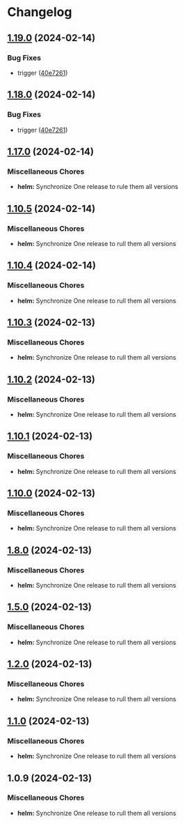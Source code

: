 # Changelog

## [1.19.0](https://github.com/bhuism/nextjstryout2/compare/helm-v1.18.0...helm-v1.19.0) (2024-02-14)


### Bug Fixes

* trigger ([40e7261](https://github.com/bhuism/nextjstryout2/commit/40e726123762390f92d869960ec61b4274f1e409))

## [1.18.0](https://github.com/bhuism/nextjstryout2/compare/helm-v1.17.0...helm-v1.18.0) (2024-02-14)


### Bug Fixes

* trigger ([40e7261](https://github.com/bhuism/nextjstryout2/commit/40e726123762390f92d869960ec61b4274f1e409))

## [1.17.0](https://github.com/bhuism/nextjstryout2/compare/helm-v1.10.5...helm-v1.17.0) (2024-02-14)


### Miscellaneous Chores

* **helm:** Synchronize One release to rule them all versions

## [1.10.5](https://github.com/bhuism/nextjstryout2/compare/helm-v1.10.4...helm-v1.10.5) (2024-02-14)


### Miscellaneous Chores

* **helm:** Synchronize One release to rull them all versions

## [1.10.4](https://github.com/bhuism/nextjstryout2/compare/helm-v1.10.3...helm-v1.10.4) (2024-02-14)


### Miscellaneous Chores

* **helm:** Synchronize One release to rull them all versions

## [1.10.3](https://github.com/bhuism/nextjstryout2/compare/helm-v1.10.2...helm-v1.10.3) (2024-02-13)


### Miscellaneous Chores

* **helm:** Synchronize One release to rull them all versions

## [1.10.2](https://github.com/bhuism/nextjstryout2/compare/helm-v1.10.1...helm-v1.10.2) (2024-02-13)


### Miscellaneous Chores

* **helm:** Synchronize One release to rull them all versions

## [1.10.1](https://github.com/bhuism/nextjstryout2/compare/helm-v1.10.0...helm-v1.10.1) (2024-02-13)


### Miscellaneous Chores

* **helm:** Synchronize One release to rull them all versions

## [1.10.0](https://github.com/bhuism/nextjstryout2/compare/helm-v1.8.0...helm-v1.10.0) (2024-02-13)


### Miscellaneous Chores

* **helm:** Synchronize One release to rull them all versions

## [1.8.0](https://github.com/bhuism/nextjstryout2/compare/helm-v1.5.0...helm-v1.8.0) (2024-02-13)


### Miscellaneous Chores

* **helm:** Synchronize One release to rull them all versions

## [1.5.0](https://github.com/bhuism/nextjstryout2/compare/helm-v1.4.0...helm-v1.5.0) (2024-02-13)


### Miscellaneous Chores

* **helm:** Synchronize One release to rull them all versions

## [1.2.0](https://github.com/bhuism/nextjstryout2/compare/helm-v1.1.0...helm-v1.2.0) (2024-02-13)


### Miscellaneous Chores

* **helm:** Synchronize One release to rull them all versions

## [1.1.0](https://github.com/bhuism/nextjstryout2/compare/helm-v1.0.9...helm-v1.1.0) (2024-02-13)


### Miscellaneous Chores

* **helm:** Synchronize One release to rull them all versions

## 1.0.9 (2024-02-13)


### Miscellaneous Chores

* **helm:** Synchronize One release to rull them all versions
